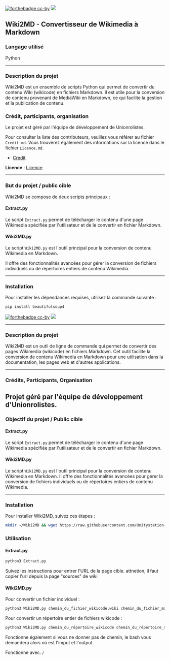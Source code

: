 [![forthebadge cc-by](https://licensebuttons.net/l/by-nc-sa/4.0/88x31.png)](https://creativecommons.org/licenses/by/4.0) [![](https://img.shields.io/badge/Discord-7289DA?style=for-the-badge&logo=discord&logoColor=white)](https://discord.gg/tyJX8dx)

## Wiki2MD - Convertisseur de Wikimedia à Markdown

### Langage utilisé
Python

-------------

### Description du projet
Wiki2MD est un ensemble de scripts Python qui permet de convertir du contenu Wiki (wikicode) en fichiers Markdown. 
Il est utile pour la conversion de contenu provenant de MediaWiki en Markdown, ce qui facilite la gestion et la publication de contenu.

### Crédit, participants, organisation
Le projet est géré par l'équipe de développement de Unionrolistes. 

Pour consulter la liste des contributeurs, veuillez vous référer au fichier `Credit.md`. 
Vous trouverez également des informations sur la licence dans le fichier `Licence.md`.

- [Credit](Credit.md)

**Licence** : [Licence](Licence.md)


-------------

### But du projet / public cible
Wiki2MD se compose de deux scripts principaux :

#### Extract.py
Le script `Extract.py` permet de télécharger le contenu d'une page Wikimedia spécifiée par l'utilisateur et de le convertir en fichier Markdown.


#### Wiki2MD.py
Le script `Wiki2MD.py` est l'outil principal pour la conversion de contenu Wikimedia en Markdown. 

Il offre des fonctionnalités avancées pour gérer la conversion de fichiers individuels ou de répertoires entiers de contenu Wikimedia.

-------------

### Installation
Pour installer les dépendances requises, utilisez la commande suivante :

```bash
pip install beautifulsoup4
```

[![forthebadge cc-by](https://licensebuttons.net/l/by-nc-sa/4.0/88x31.png)](https://creativecommons.org/licenses/by/4.0) [![](https://img.shields.io/badge/Discord-7289DA?style=for-the-badge&logo=discord&logoColor=white)](https://discord.gg/tyJX8dx)


---

### Description du projet
Wiki2MD est un outil de ligne de commande qui permet de convertir des pages Wikimedia (wikicode) en fichiers Markdown. 
Cet outil facilite la conversion de contenu Wikimedia en Markdown pour une utilisation dans la documentation, les pages web et d'autres applications.

---

### Crédits, Participants, Organisation
Projet géré par l'équipe de développement d'Unionrolistes.
---

### Objectif du projet / Public cible
#### Extract.py
Le script `Extract.py` permet de télécharger le contenu d'une page Wikimedia spécifiée par l'utilisateur et de le convertir en fichier Markdown.

#### Wiki2MD.py
Le script `Wiki2MD.py` est l'outil principal pour la conversion de contenu Wikimedia en Markdown. Il offre des fonctionnalités avancées pour gérer la conversion de fichiers individuels ou de répertoires entiers de contenu Wikimedia.

---

### Installation
Pour installer Wiki2MD, suivez ces étapes :

```bash
mkdir ~/Wiki2MD && wget https://raw.githubusercontent.com/Unitystation-fork/Unitystation-Others/main/Wikimedia-to-Markdown/Extract.py -O ~/Wiki2MD/Extract.py && wget https://raw.githubusercontent.com/Unitystation-fork/Unitystation-Others/main/Wikimedia-to-Markdown/Wiki2MD.py -O ~/Wiki2MD/Wiki2MD.py
```

### Utilisation
#### Extract.py

```bash
python3 Extract.py
```

Suivez les instructions pour entrer l'URL de la page cible.
attnetion, il faut copier l'url depuis la page "sources" de wiki

#### Wiki2MD.py

Pour convertir un fichier individuel :

```bash
python3 Wiki2MD.py chemin_du_fichier_wikicode.wiki chemin_du_fichier_markdown.md
```

Pour convertir un répertoire entier de fichiers wikicode :
```bash
python3 Wiki2MD.py chemin_du_répertoire_wikicode chemin_du_répertoire_markdown
```
Fonctionne également si vous ne donner pas de chemin, le bash vous demandera alors où est l'imput et l'output

Fonctionne avec`./` 

